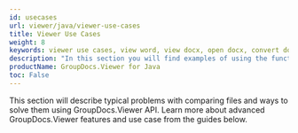 ```yaml
---
id: usecases
url: viewer/java/viewer-use-cases
title: Viewer Use Cases
weight: 8
keywords: viewer use cases, view word, view docx, open docx, convert docx to html, convert docx to png, docx opener, word opener
description: "In this section you will find examples of using the functions of GroupDocs.Viewer for Java in production and other use cases."
productName: GroupDocs.Viewer for Java
toc: False
---
```


This section will describe typical problems with comparing files and ways to solve them using GroupDocs.Viewer API.
Learn more about advanced GroupDocs.Viewer features and use case from the guides below.
